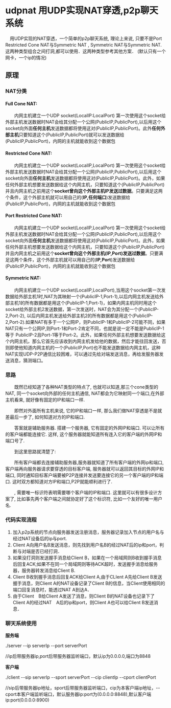   
 
 # **udpnat 用UDP实现NAT穿透,p2p聊天系统**
  
  &ensp;&ensp;用UDP实现的NAT穿透，一个简单的p2p聊天系统, 理论上来说, 只要不是Port Restricted Cone NAT与Symmetric NAT , Symmetric NAT与Symmetric NAT. 这两种类型组合之间打洞,都可以使用．这两种类型参考其他方案．
(默认只有一个网卡，一个ip的情况)

## 原理
### NAT分类
#### **Full Cone NAT**:  
&ensp;&ensp;&ensp;&ensp;内网主机建立一个UDP socket(LocalIP:LocalPort) 第一次使用这个socket给外部主机发送数据时NAT会给其分配一个公网(PublicIP,PublicPort),以后用这个socket向外面**任何主机**发送数据都将使用这对(PublicIP,PublicPort)。此外**任何外部主机**只要知道这个(PublicIP,PublicPort)就可以发送数据给(PublicIP,PublicPort)，内网的主机就能收到这个数据包

#### **Restricted Cone NAT**: 
&ensp;&ensp;&ensp;&ensp;内网主机建立一个UDP socket(LocalIP,LocalPort) 第一次使用这个socket给外部主机发送数据时NAT会给其分配一个公网(PublicIP,PublicPort),以后用这个socket向外面**任何主机**发送数据都将使用这对(PublicIP,PublicPort)。此外，如果任何外部主机想要发送数据给这个内网主机，只要知道这个(PublicIP,PublicPort)并且内网主机之前用这个**socket曾向这个外部主机IP发送过数据**。只要满足这两个条件，这个外部主机就可以用自己的(**IP,任何端口**)发送数据给(PublicIP,PublicPort)，内网的主机就能收到这个数据包 

#### **Port Restricted Cone NAT**:

&ensp;&ensp;&ensp;&ensp;内网主机建立一个UDP socket(LocalIP,LocalPort) 第一次使用这个socket给外部主机发送数据时NAT会给其分配一个公网(PublicIP,PublicPort),以后用这个socket向外面**任何主机**发送数据都将使用这对(PublicIP,PublicPort)。此外，如果任何外部主机想要发送数据给这个内网主机，只要知道这个(PublicIP,PublicPort)并且内网主机之前用这个**socket曾向这个外部主机(IP,Port)发送过数据**。只要满足这两个条件，这个外部主机就可以用自己的(**IP,Port**)发送数据给(PublicIP,PublicPort)，内网的主机就能收到这个数据包 

#### **Symmetric NAT**: 
&ensp;&ensp;&ensp;&ensp;内网主机建立一个UDP socket(LocalIP,LocalPort),当用这个socket第一次发数据给外部主机1时,NAT为其映射一个(PublicIP-1,Port-1),以后内网主机发送给外部主机1的所有数据都是用这个(PublicIP-1,Port-1)，如果内网主机同时用这个socket给外部主机2发送数据，第一次发送时，NAT会为其分配一个(PublicIP-2,Port-2), 以后内网主机发送给外部主机2的所有数据都是用这个(PublicIP-2,Port-2).如果NAT有多于一个公网IP，则PublicIP-1和PublicIP-2可能不同，如果NAT只有一个公网IP,则Port-1和Port-2肯定不同，也就是说一定不能是PublicIP-1等于 PublicIP-2且Port-1等于Port-2。此外，如果任何外部主机想要发送数据给这个内网主机，那么它首先应该收到内网主机发给他的数据，然后才能往回发送，否则即使他知道内网主机的一个(PublicIP,Port)也不能发送数据给内网主机，这种NAT实现UDP-P2P通信比较困难，可以通过先给对端发送消息，再给发服务器发送消息，猜测端口。


### 思路

&ensp;&ensp;&ensp;&ensp;既然已经知道了各种NAT类型的特点了, 也就可以知道,那三个cone类型的NAT, 同一个socket向外部的任何主机通信, NAT都会为它映射同一个端口,在外部主机看来, 就好像有固定的IP和端口一样.

&ensp;&ensp;&ensp;&ensp;即然对外面所有主机来说, 它的IP和端口一样, 那么我们做NAT穿透是不是就差最后一步了, 如何知道对方的IP和端口.

&ensp;&ensp;&ensp;&ensp;答案就是辅助服务器. 搭建一个服务器, 它有固定的外网IP和端口. 可以让所有的客户端都能连接它. 这样, 这个服务器就能知道所有连入它的客户端的外网IP和端口号了.

&ensp;&ensp;&ensp;&ensp;到这里思路就清楚了:

&ensp;&ensp;&ensp;&ensp;所有客户端都去连接辅助服务器,服务器就知道了所有客户端的外网ip和端口, 客户端再向服务器请求要穿透的目标客户端, 服务器就可以返回其目标的外网IP和端口, 同时通知目标客户端要被P2P连接并发送要连接它的另一个客户端的IP和端口. 这时双方都知道对方IP和端口,P2P就能顺利进行了.


&ensp;&ensp;&ensp;&ensp;, 需要唯一标识符表明需要哪个客户端的IP和端口. 这里就可以有很多设计方案了, 比如事先两个客户端之间就协定好了这个标识符, 比如一个友好的唯一用户名.


### 代码实现流程

 1. 加入p2p系统的节点向服务器发送注册消息，服务器记录加入节点的用户名与经过NAT设备后的ip与port.
 2. Client A向用户名B发送消息，则先找到用户名B的经过NAT后的ip和port，判断与对端是否已经打洞．
 3. 如果没打洞则发送握手消息给Client B，如果在一个局域网则B收到握手消息后回复ACK;如果不在同一个局域网则等待ACK超时，发送握手消息给服务器，服务器转发消息给Client B.
 4. Client B收到握手消息后回复ACK给Client A,由于CLIent A先给Client B发送握手消息，则Client A的NAT设备记录了Client B的信息，当Client使用相同的端口回复消息时，能透过NAT A到达A．
 5. 由于Client　B给Client A发送了消息，则Client B的NAT设备也记录下了Client A的经过NAT　A后的ip和port，则Client A也可以给Client B发送消息．


### 聊天系统使用
**服务端**

./server --ip serverIp --port serverPort  

//ip后带服务器ip,port后带服务器监听端口，默认ip为0.0.0.0,端口为8848

**客户端**

 ./client  --sip serverIp --sport serverPort --cip clientIp --cport clientPort
 
 //sip后带服务器ip地址，sport后带服务器监听端口，cip为本客户端ip地址，--cport本客户端监听端口，默认服务器ip:port为(0.0.0.0:8848),默认客户端ip:port(0.0.0.0:8900)


 
